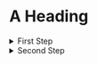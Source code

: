 # A Heading

<details>
  <summary>First Step</summary>
  The steps that are hidden.
</details>

<details>
  <summary>Second Step</summary>
  1. Do this.
  2. Then this.
  3. Finally that.
</details>
